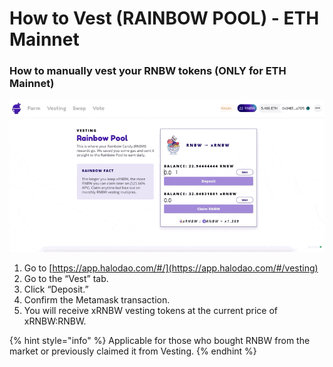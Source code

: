 # How to Vest (RAINBOW POOL) - ETH Mainnet

### How to manually vest your RNBW tokens (ONLY for ETH Mainnet)

![](../../../.gitbook/assets/how-to-vest-rainbow-pool.gif)

1. Go to [https://app.halodao.com/#/](https://app.halodao.com/#/vesting)
2. Go to the “Vest” tab.&#x20;
3. Click “Deposit.”
4. Confirm the Metamask transaction.
5. You will receive xRNBW vesting tokens at the current price of xRNBW:RNBW.

{% hint style="info" %}
Applicable for those who bought RNBW from the market or previously claimed it from Vesting.
{% endhint %}

###
